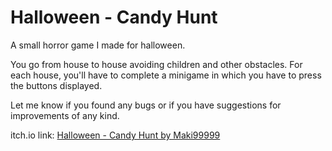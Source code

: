 # Halloween - Candy Hunt
A small horror game I made for halloween. 

You go from house to house avoiding children and other obstacles. For each house, you'll have to complete a minigame in which you have to press the buttons displayed.

Let me know if you found any bugs or if you have suggestions for improvements of any kind.


itch.io link: [Halloween - Candy Hunt by Maki99999](https://maki99999.itch.io/candy-hunt)
